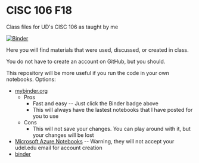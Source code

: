 # CISC 106 F18
Class files for UD's CISC 106 as taught by me

[![Binder](https://mybinder.org/badge.svg)](https://mybinder.org/v2/gh/enactdev/CISC_106_F18/master)

Here you will find materials that were used, discussed, or created in class. 

You do not have to create an account on GitHub, but you should.

This repository will be more useful if you run the code in your own notebooks. Options:
* [mybinder.org](https://mybinder.org)
  * Pros
    * Fast and easy -- Just click the Binder badge above
    * This will always have the lastest notebooks that I have posted for you to use
  * Cons
    * This will not save your changes. You can play around with it, but your changes will be lost
* [Microsoft Azure Notebooks](https://notebooks.azure.com/) -- Warning, they will not accept your udel.edu email for account creation
* [binder](https://mybinder.org)


